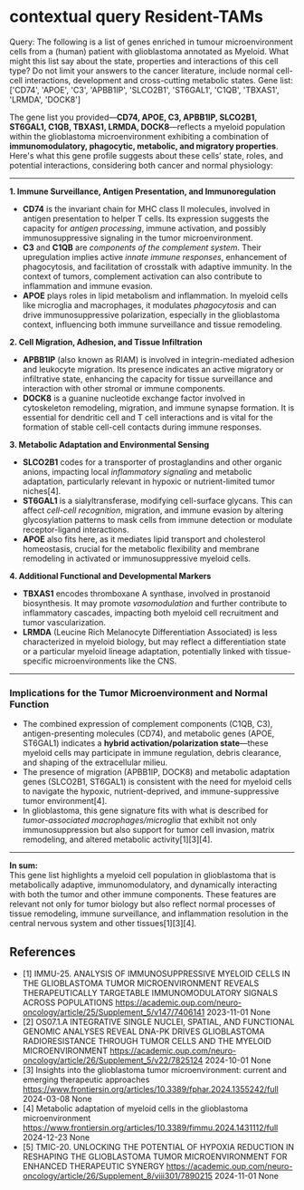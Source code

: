 # contextual query Resident-TAMs 

Query: The following is a list of genes enriched in tumour microenvironment cells from a (human) patient with glioblastoma  annotated as Myeloid.  What might this list say about the state, properties and interactions of this cell type?  Do not limit your answers to the cancer literature,  include normal cell-cell interactions, development and cross-cutting metabolic states.  Gene list: ['CD74', 'APOE', 'C3', 'APBB1IP', 'SLCO2B1', 'ST6GAL1', 'C1QB', 'TBXAS1', 'LRMDA', 'DOCK8']

The gene list you provided—**CD74, APOE, C3, APBB1IP, SLCO2B1, ST6GAL1, C1QB, TBXAS1, LRMDA, DOCK8**—reflects a myeloid population within the glioblastoma microenvironment exhibiting a combination of **immunomodulatory, phagocytic, metabolic, and migratory properties**. Here's what this gene profile suggests about these cells’ state, roles, and potential interactions, considering both cancer and normal physiology:

---

**1. Immune Surveillance, Antigen Presentation, and Immunoregulation**
- **CD74** is the invariant chain for MHC class II molecules, involved in antigen presentation to helper T cells. Its expression suggests the capacity for *antigen processing*, immune activation, and possibly immunosuppressive signaling in the tumor microenvironment.
- **C3** and **C1QB** are *components of the complement system*. Their upregulation implies active *innate immune responses*, enhancement of phagocytosis, and facilitation of crosstalk with adaptive immunity. In the context of tumors, complement activation can also contribute to inflammation and immune evasion.
- **APOE** plays roles in lipid metabolism and inflammation. In myeloid cells like microglia and macrophages, it modulates *phagocytosis* and can drive immunosuppressive polarization, especially in the glioblastoma context, influencing both immune surveillance and tissue remodeling.

**2. Cell Migration, Adhesion, and Tissue Infiltration**
- **APBB1IP** (also known as RIAM) is involved in integrin-mediated adhesion and leukocyte migration. Its presence indicates an active migratory or infiltrative state, enhancing the capacity for tissue surveillance and interaction with other stromal or immune components.
- **DOCK8** is a guanine nucleotide exchange factor involved in cytoskeleton remodeling, migration, and immune synapse formation. It is essential for dendritic cell and T cell interactions and is vital for the formation of stable cell-cell contacts during immune responses.

**3. Metabolic Adaptation and Environmental Sensing**
- **SLCO2B1** codes for a transporter of prostaglandins and other organic anions, impacting local *inflammatory signaling* and metabolic adaptation, particularly relevant in hypoxic or nutrient-limited tumor niches[4].
- **ST6GAL1** is a sialyltransferase, modifying cell-surface glycans. This can affect *cell-cell recognition*, migration, and immune evasion by altering glycosylation patterns to mask cells from immune detection or modulate receptor-ligand interactions.
- **APOE** also fits here, as it mediates lipid transport and cholesterol homeostasis, crucial for the metabolic flexibility and membrane remodeling in activated or immunosuppressive myeloid cells.

**4. Additional Functional and Developmental Markers**
- **TBXAS1** encodes thromboxane A synthase, involved in prostanoid biosynthesis. It may promote *vasomodulation* and further contribute to inflammatory cascades, impacting both myeloid cell recruitment and tumor vascularization.
- **LRMDA** (Leucine Rich Melanocyte Differentiation Associated) is less characterized in myeloid biology, but may reflect a differentiation state or a particular myeloid lineage adaptation, potentially linked with tissue-specific microenvironments like the CNS.

---

### **Implications for the Tumor Microenvironment and Normal Function**

- The combined expression of complement components (C1QB, C3), antigen-presenting molecules (CD74), and metabolic genes (APOE, ST6GAL1) indicates a **hybrid activation/polarization state**—these myeloid cells may participate in immune regulation, debris clearance, and shaping of the extracellular milieu.
- The presence of migration (APBB1IP, DOCK8) and metabolic adaptation genes (SLCO2B1, ST6GAL1) is consistent with the need for myeloid cells to navigate the hypoxic, nutrient-deprived, and immune-suppressive tumor environment[4].
- In glioblastoma, this gene signature fits with what is described for *tumor-associated macrophages/microglia* that exhibit not only immunosuppression but also support for tumor cell invasion, matrix remodeling, and altered metabolic activity[1][3][4].

---

**In sum:**  
This gene list highlights a myeloid cell population in glioblastoma that is metabolically adaptive, immunomodulatory, and dynamically interacting with both the tumor and other immune components. These features are relevant not only for tumor biology but also reflect normal processes of tissue remodeling, immune surveillance, and inflammation resolution in the central nervous system and other tissues[1][3][4].



## References

- [1] IMMU-25. ANALYSIS OF IMMUNOSUPPRESSIVE MYELOID CELLS IN THE GLIOBLASTOMA TUMOR MICROENVIRONMENT REVEALS THERAPEUTICALLY TARGETABLE IMMUNOMODULATORY SIGNALS ACROSS POPULATIONS https://academic.oup.com/neuro-oncology/article/25/Supplement_5/v147/7406141 2023-11-01 None
- [2] OS07.1.A INTEGRATIVE SINGLE NUCLEI, SPATIAL, AND FUNCTIONAL GENOMIC ANALYSES REVEAL DNA-PK DRIVES GLIOBLASTOMA RADIORESISTANCE THROUGH TUMOR CELLS AND THE MYELOID MICROENVIRONMENT https://academic.oup.com/neuro-oncology/article/26/Supplement_5/v22/7825124 2024-10-01 None
- [3] Insights into the glioblastoma tumor microenvironment: current and emerging therapeutic approaches https://www.frontiersin.org/articles/10.3389/fphar.2024.1355242/full 2024-03-08 None
- [4] Metabolic adaptation of myeloid cells in the glioblastoma microenvironment https://www.frontiersin.org/articles/10.3389/fimmu.2024.1431112/full 2024-12-23 None
- [5] TMIC-20. UNLOCKING THE POTENTIAL OF HYPOXIA REDUCTION IN RESHAPING THE GLIOBLASTOMA TUMOR MICROENVIRONMENT FOR ENHANCED THERAPEUTIC SYNERGY https://academic.oup.com/neuro-oncology/article/26/Supplement_8/viii301/7890215 2024-11-01 None